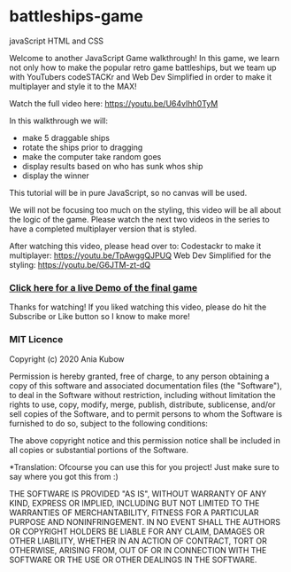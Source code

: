 # battleships-game
javaScript HTML and CSS 

Welcome to another JavaScript Game walkthrough! In this game, we learn not only how to make the popular retro game battleships, but we team up with YouTubers codeSTACKr and Web Dev Simplified  in order to make it multiplayer and style it to the MAX!

Watch the full video here: https://youtu.be/U64vIhh0TyM



In this walkthrough we will:
- make 5 draggable ships
- rotate the ships prior to dragging
- make the computer take random goes
- display results based on who has sunk whos ship
- display the winner

This tutorial will be in pure JavaScript, so no canvas will be used.

We will not be focusing too much on the styling, this video will be all about the logic of the game. Please watch the next two videos in the series to have a completed multiplayer version that is styled.

After watching this video, please head over to:
Codestackr to make it multiplayer: https://youtu.be/TpAwggQJPUQ
Web Dev Simplified for the styling: https://youtu.be/G6JTM-zt-dQ

### [Click here for a live Demo of the final game](http://battleship.tech/)

Thanks for watching! If you liked watching this video, please do hit the  Subscribe or Like button so I know to make more!

### MIT Licence

Copyright (c) 2020 Ania Kubow

Permission is hereby granted, free of charge, to any person obtaining a copy
of this software and associated documentation files (the "Software"), to deal
in the Software without restriction, including without limitation the rights
to use, copy, modify, merge, publish, distribute, sublicense, and/or sell
copies of the Software, and to permit persons to whom the Software is
furnished to do so, subject to the following conditions:

The above copyright notice and this permission notice shall be included in all
copies or substantial portions of the Software. 

*Translation: Ofcourse you can use this for you project! Just make sure to say where you got this from :)

THE SOFTWARE IS PROVIDED "AS IS", WITHOUT WARRANTY OF ANY KIND,
EXPRESS OR IMPLIED, INCLUDING BUT NOT LIMITED TO THE WARRANTIES OF
MERCHANTABILITY, FITNESS FOR A PARTICULAR PURPOSE AND NONINFRINGEMENT.
IN NO EVENT SHALL THE AUTHORS OR COPYRIGHT HOLDERS BE LIABLE FOR ANY CLAIM,
DAMAGES OR OTHER LIABILITY, WHETHER IN AN ACTION OF CONTRACT, TORT OR
OTHERWISE, ARISING FROM, OUT OF OR IN CONNECTION WITH THE SOFTWARE OR THE USE
OR OTHER DEALINGS IN THE SOFTWARE.
